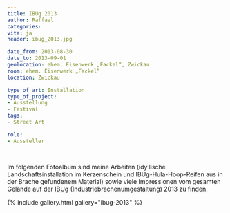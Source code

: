 ```yaml
---
title: IBUg 2013
author: Raffael
categories:
vita: ja
header: ibug_2013.jpg

date_from: 2013-08-30
date_to: 2013-09-01
geolocation: ehem. Eisenwerk „Fackel“, Zwickau
room: ehem. Eisenwerk „Fackel“
location: Zwickau

type_of_art: Installation
type_of_project:
- Ausstellung
- Festival
tags:
- Street Art

role:
- Aussteller

---
```


Im folgenden Fotoalbum sind meine Arbeiten (idyllische Landschaftsinstallation im Kerzenschein und IBUg-Hula-Hoop-Reifen aus in der Brache gefundenem Material) sowie viele Impressionen vom gesamten Gelände auf der [IBUg](http://www.ibug-art.de/) (Industriebrachenumgestaltung) 2013 zu finden.

{% include gallery.html gallery="ibug-2013" %}